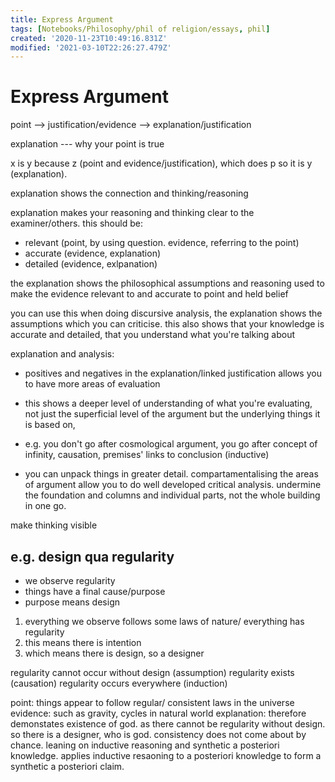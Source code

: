 ```yaml
---
title: Express Argument
tags: [Notebooks/Philosophy/phil of religion/essays, phil]
created: '2020-11-23T10:49:16.831Z'
modified: '2021-03-10T22:26:27.479Z'
---
```


# Express Argument


point --> justification/evidence --> explanation/justification

explanation --- why your point is true

x is y because z (point and evidence/justification), which does p so it is y (explanation).

explanation shows the connection and thinking/reasoning

explanation makes your reasoning and thinking clear to the examiner/others.
this should be:
- relevant (point, by using question. evidence, referring to the point)
- accurate (evidence, explanation)
- detailed (evidence, exlpanation)

the explanation shows the philosophical assumptions and reasoning used to make the evidence relevant to and accurate to point and held belief

you can use this when doing discursive analysis, the explanation shows the assumptions which you can criticise. this also shows that your knowledge is accurate and detailed, that you understand what you're talking about

explanation and analysis:
- positives and negatives in the explanation/linked justification allows you to have more areas of evaluation
- this shows a deeper level of understanding of what you're evaluating, not just the superficial level of the argument but the underlying things it is based on,

- e.g. you don't go after cosmological argument, you go after concept of infinity, causation, premises' links to conclusion (inductive)

- you can unpack things in greater detail. compartamentalising the areas of argument allow you to do well developed critical analysis. undermine the foundation and columns and individual parts, not the whole building in one go.



make thinking visible


## e.g. design qua regularity

- we observe regularity
- things have a final cause/purpose
- purpose means design

1. everything we observe follows some laws of nature/ everything has regularity
2. this means there is intention
3. which means there is design, so a designer

regularity cannot occur without design (assumption)
regularity exists (causation)
regularity occurs everywhere (induction)

point: things appear to follow regular/ consistent laws in the universe
evidence: such as gravity, cycles in natural world
explanation: therefore demonstates existence of god. as there cannot be regularity without design. so there is a designer, who is god. consistency does not come about by chance. leaning on inductive reasoning and synthetic a posteriori knowledge. applies inductive resaoning to a posteriori knowledge to form a synthetic a posteriori claim.




